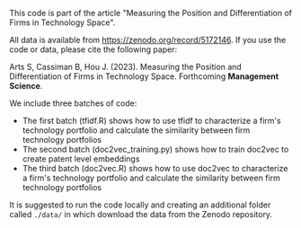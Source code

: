This code is part of the article "Measuring the Position and Differentiation of Firms in Technology Space".

All data is available from https://zenodo.org/record/5172146. 
If you use the code or data, please cite the following paper:

Arts S, Cassiman B, Hou J. (2023). Measuring the Position and Differentiation of Firms in Technology Space. Forthcoming **Management Science**. 

We include three batches of code:

- The first batch (tfidf.R) shows how to use tfidf to characterize a firm's technology portfolio and calculate the similarity between firm technology portfolios
- The second batch (doc2vec_training.py) shows how to train doc2vec to create patent level embeddings 
- The third batch (doc2vec.R) shows how to use doc2vec to characterize a firm's technology portfolio and calculate the similarity between firm technology portfolios

It is suggested to run the code locally and creating an additional folder called `./data/` in which download the data from the Zenodo repository.
